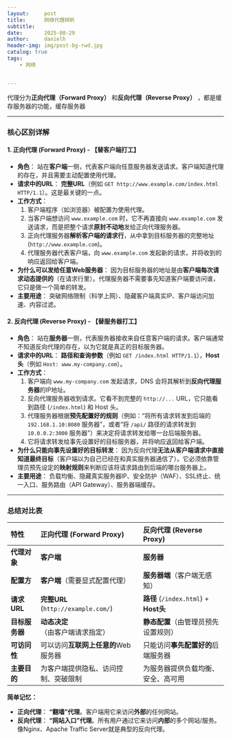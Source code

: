 ```yaml
---
layout:     post
title:      网络代理辨析
subtitle:   
date:       2025-08-29
author:     danielh
header-img: img/post-bg-rwd.jpg
catalog: true
tags:
    - 网络


---
```

代理分为**正向代理（Forward Proxy）** 和**反向代理（Reverse Proxy）** ，都是缓存服务器的功能，缓存服务器

---

### 核心区别详解

#### 1. 正向代理 (Forward Proxy) - **【替客户端打工】**

*   **角色**： 站在**客户端**一侧，代表客户端向任意服务器发送请求。客户端知道代理的存在，并且需要主动配置使用代理。
*   **请求中的URL**： **完整URL**（例如 `GET http://www.example.com/index.html HTTP/1.1`）。这是最关键的一点。
*   **工作方式**：
    1.  客户端程序（如浏览器）被配置为使用代理。
    2.  当客户端想访问 `www.example.com` 时，它不再直接向 `www.example.com` 发送请求，而是把整个请求**原封不动地**发给正向代理服务器。
    3.  正向代理服务器**解析客户端的请求行**，从中拿到目标服务器的完整地址 (`http://www.example.com`)。
    4.  代理服务器代表客户端，向 `www.example.com` 发起新的请求，并将收到的响应返回给客户端。
*   **为什么可以发给任意Web服务器**： 因为目标服务器的地址是由**客户端每次请求动态提供的**（在请求行里）。代理服务器不需要事先知道客户端要访问谁，它只是做一个简单的转发。
*   **主要用途**： 突破网络限制（科学上网）、隐藏客户端真实IP、客户端访问加速、内容过滤。

#### 2. 反向代理 (Reverse Proxy) - **【替服务器打工】**

*   **角色**： 站在**服务器**一侧，代表服务器接收来自任意客户端的请求。客户端通常不知道反向代理的存在，以为它就是真正的目标服务器。
*   **请求中的URL**： **路径和查询参数**（例如 `GET /index.html HTTP/1.1`），**Host头**（例如 `Host: www.my-company.com`）。
*   **工作方式**：
    1.  客户端向 `www.my-company.com` 发起请求，DNS 会将其解析到**反向代理服务器**的IP地址。
    2.  反向代理服务器收到请求。它看不到完整的 `http://...` URL，它只能看到路径 (`/index.html`) 和 Host 头。
    3.  代理服务器根据**预先配置好的规则**（例如：“将所有请求转发到后端的 `192.168.1.10:8080` 服务器”，或者“将 `/api/` 路径的请求转发到 `10.0.0.2:3000` 服务器”）来决定将请求转发给哪一台后端服务器。
    4.  它将请求转发给事先设置好的目标服务器，并将响应返回给客户端。
*   **为什么只能向事先设置好的目标转发**： 因为反向代理**无法从客户端请求中直接知道最终目标**（客户端以为自己已经在和真实服务器通信了）。它必须依靠管理员预先设定的**映射规则**来判断应该将请求路由到后端的哪台服务器上。
*   **主要用途**： 负载均衡、隐藏真实服务器IP、安全防护（WAF）、SSL终止、统一入口、服务路由（API Gateway）、服务器端缓存。

---

### 总结对比表

| 特性 | **正向代理 (Forward Proxy)** | **反向代理 (Reverse Proxy)** |
| :--- | :--- | :--- |
| **代理对象** | **客户端** | **服务器** |
| **配置方** | **客户端**（需要显式配置代理） | **服务器端**（客户端无感知） |
| **请求URL** | **完整URL** (`http://example.com/`) | **路径** (`/index.html`) + **Host头** |
| **目标服务器** | **动态决定**（由客户端请求指定） | **静态配置**（由管理员预先设置规则） |
| **可访问性** | 可以访问**互联网上任意的**Web服务器 | 只能访问**事先配置好的**后端服务器 |
| **主要目的** | 为客户端提供隐私、访问控制、突破限制 | 为服务器提供负载均衡、安全、高可用 |

**简单记忆：**
*   **正向代理**： **“翻墙”代理**。客户端用它来访问**外部**的任何网站。
*   **反向代理**： **“网站入口”代理**。所有用户通过它来访问**内部**的多个网站/服务。像Nginx、Apache Traffic Server就是典型的反向代理。
<!--stackedit_data:
eyJoaXN0b3J5IjpbLTIwNzU1MjQ4MjZdfQ==
-->